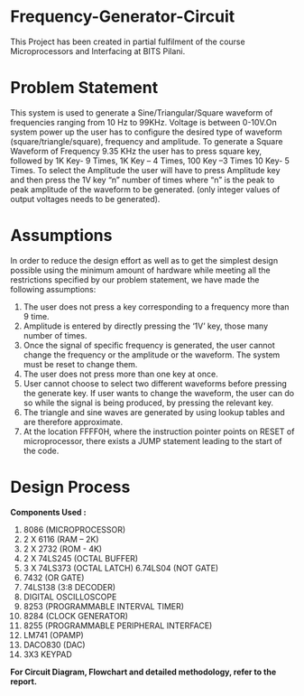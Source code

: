 # Frequency-Generator-Circuit
This Project has been created in partial fulfilment of the course Microprocessors and Interfacing at BITS Pilani.
# Problem Statement
This system is used to generate a Sine/Triangular/Square waveform of frequencies ranging from 10 Hz to 99KHz. Voltage is between 0-10V.On system power up the user has to configure the desired type of waveform (square/triangle/square), frequency and amplitude. To generate a Square Waveform
of Frequency 9.35 KHz the user has to press square key, followed by 1K Key- 9 Times, 1K Key – 4 Times, 100 Key –3 Times 10 Key- 5 Times. To select the Amplitude the user will have to press Amplitude key and then press the 1V key “n” number of times where “n” is the peak to peak amplitude of the waveform to be generated. (only integer values of output voltages needs to be generated).
# Assumptions
In order to reduce the design effort as well as to get the simplest design possible using the minimum amount of hardware while meeting all the restrictions specified by our problem statement, we have made the following assumptions:
1. The user does not press a key corresponding to a frequency more than 9 time.
2. Amplitude is entered by directly pressing the ‘1V’ key, those many number of times.
3. Once the signal of specific frequency is generated, the user cannot change the frequency or the amplitude or the waveform. The system must be reset to change them.
4. The user does not press more than one key at once.
5. User cannot choose to select two different waveforms before pressing the generate key. If user wants to change the waveform, the user can do so while the signal is being produced, by pressing the relevant key.
6. The triangle and sine waves are generated by using lookup tables and are therefore approximate.
7. At the location FFFF0H, where the instruction pointer points on RESET of microprocessor, there exists a JUMP statement leading to the start of the code.
# Design Process

**Components Used :**
1. 8086 (MICROPROCESSOR)
2. 2 X 6116 (RAM – 2K)
3. 2 X 2732 (ROM - 4K)
4. 2 X 74LS245 (OCTAL BUFFER)
5. 3 X 74LS373 (OCTAL LATCH)
6.74LS04 (NOT GATE)
7. 7432 (OR GATE)
8. 74LS138 (3:8 DECODER)
9. DIGITAL OSCILLOSCOPE
10. 8253 (PROGRAMMABLE INTERVAL TIMER)
11. 8284 (CLOCK GENERATOR)
12. 8255 (PROGRAMMABLE PERIPHERAL INTERFACE)
13. LM741 (OPAMP)
14. DACO830 (DAC)
15. 3X3 KEYPAD

**For Circuit Diagram, Flowchart and detailed methodology, refer to the report.**





